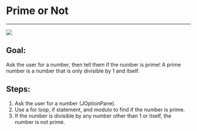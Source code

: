 

# Prime or Not

<hr/>
<img src="./images/prime.png"/>

## Goal:

Ask the user for a number, then tell them if the number is prime!
A prime number is a number that is only divisible by 1 and itself.

## Steps:

1. Ask the user for a number (JOptionPane).
2. Use a for loop, if statement, and modulo to find if the number is prime.
3. If the number is divisible by any number other than 1 or itself, the number is not prime.



